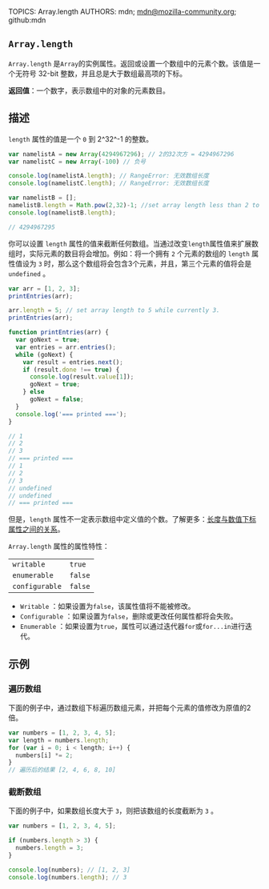 TOPICS: Array.length
AUTHORS: mdn; mdn@mozilla-community.org; github:mdn

## `Array.length`

`Array.length` 是`Array`的实例属性。返回或设置一个数组中的元素个数。该值是一个无符号 32-bit 整数，并且总是大于数组最高项的下标。

**返回值**：一个数字，表示数组中的对象的元素数目。

## 描述

`length` 属性的值是一个 `0` 到 2^32^-1 的整数。

```javascript
var namelistA = new Array(4294967296); // 2的32次方 = 4294967296
var namelistC = new Array(-100) // 负号

console.log(namelistA.length); // RangeError: 无效数组长度
console.log(namelistC.length); // RangeError: 无效数组长度

var namelistB = [];
namelistB.length = Math.pow(2,32)-1; //set array length less than 2 to the 32nd power
console.log(namelistB.length);

// 4294967295
```

你可以设置 `length` 属性的值来截断任何数组。当通过改变`length`属性值来扩展数组时，实际元素的数目将会增加。例如：将一个拥有 `2` 个元素的数组的 `length` 属性值设为
`3` 时，那么这个数组将会包含3个元素，并且，第三个元素的值将会是 `undefined` 。

```javascript
var arr = [1, 2, 3];
printEntries(arr);

arr.length = 5; // set array length to 5 while currently 3.
printEntries(arr);

function printEntries(arr) {
  var goNext = true;
  var entries = arr.entries();
  while (goNext) {
    var result = entries.next();
    if (result.done !== true) {
      console.log(result.value[1]);
      goNext = true;
    } else
      goNext = false;
  }
  console.log('=== printed ===');
}

// 1
// 2
// 3
// === printed ===
// 1
// 2
// 3
// undefined
// undefined
// === printed ===
```

但是，`length` 属性不一定表示数组中定义值的个数。了解更多：[长度与数值下标属性之间的关系](/zh-hans/webfrontend/Array_Object)。

`Array.length` 属性的属性特性：

|  |  |
| :--- | :--- |
| `writable` | `true` |
| `enumerable` | `false` |
| `configurable` | `false` |

- `Writable` ：如果设置为`false`，该属性值将不能被修改。
- `Configurable` ：如果设置为`false`，删除或更改任何属性都将会失败。
- `Enumerable` ：如果设置为`true`，属性可以通过迭代器`for`或`for...in`进行迭代。

## 示例

### 遍历数组

下面的例子中，通过数组下标遍历数组元素，并把每个元素的值修改为原值的2倍。

```javascript
var numbers = [1, 2, 3, 4, 5];
var length = numbers.length;
for (var i = 0; i < length; i++) {
  numbers[i] *= 2;
}
// 遍历后的结果 [2, 4, 6, 8, 10]
```

### 截断数组

下面的例子中，如果数组长度大于 `3`，则把该数组的长度截断为 `3` 。

```javascript
var numbers = [1, 2, 3, 4, 5];

if (numbers.length > 3) {
  numbers.length = 3;
}

console.log(numbers); // [1, 2, 3]
console.log(numbers.length); // 3
```

